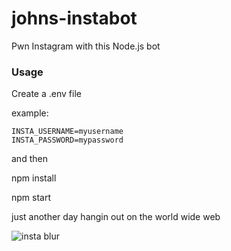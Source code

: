 # johns-instabot
Pwn Instagram with this Node.js bot

### Usage

Create a .env file

example:
```
INSTA_USERNAME=myusername
INSTA_PASSWORD=mypassword
```

and then

npm install

npm start


just another day hangin out on the world wide web

![insta blur](https://user-images.githubusercontent.com/11671559/33453456-810f7548-d5ca-11e7-89c0-c4401f255dc4.jpg)
